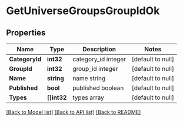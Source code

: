# GetUniverseGroupsGroupIdOk

## Properties
Name | Type | Description | Notes
------------ | ------------- | ------------- | -------------
**CategoryId** | **int32** | category_id integer | [default to null]
**GroupId** | **int32** | group_id integer | [default to null]
**Name** | **string** | name string | [default to null]
**Published** | **bool** | published boolean | [default to null]
**Types** | **[]int32** | types array | [default to null]

[[Back to Model list]](../README.md#documentation-for-models) [[Back to API list]](../README.md#documentation-for-api-endpoints) [[Back to README]](../README.md)


